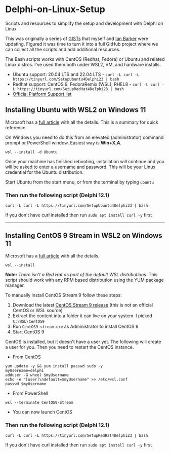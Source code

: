 # Delphi-on-Linux-Setup
 Scripts and resources to simplify the setup and development with Delphi on Linux

 This was originally a series of [GISTs](https://gist.github.com/jimmckeeth/1cb657694d1ea18335782213097c8a33) that myself and [Ian Barker](https://gist.github.com/checkdigits/f910e3c4b308a25b31b9a5c1f23c5461) were updating. Figured it was time to turn it into a full GitHub project where we can collect all the scripts and add additional resources.

The Bash scripts works with CentOS (Redhat, Fedora) or Ubuntu and related Linux distros. I've used them both under WSL2, VM, and hardware installs.

* Ubuntu support:  20.04 LTS and 22.04 LTS - `curl -L curl -L https://tinyurl.com/SetupUbuntu4Delphi23 | bash`
* Redhat support: CentOS 9, FedoraRemix (WSL), RHEL8 -  `curl -L curl -L https://tinyurl.com/SetupRedHat4Delphi23 | bash`
* [Official Platform Support list](https://docwiki.embarcadero.com/PlatformStatus/en/Main_Page)

## Installing Ubuntu with WSL2 on Windows 11

Microsoft has a [full article](https://docs.microsoft.com/en-us/windows/wsl/install) with all the details. This is a summary for quick reference. 

On Windows you need to do this from an elevated (administrator) command prompt or PowerShell window. Easiest way is **Win+X,A**.
```
wsl --install -d Ubuntu
```

Once your machine has finished rebooting, installation will continue and you will be asked to enter a username and password. This will be your Linux credential for the Ubuntu distribution.

Start Ubuntu from the start menu, or from the terminal by typing `ubuntu`

### Then run the following script (Delphi 12.1)

```curl -L curl -L https://tinyurl.com/SetupUbuntu4Delphi23 | bash```

If you don't have curl installed then run `sudo apt install curl -y` first

***************

## Installing CentOS 9 Stream in WSL2 on Windows 11

Microsoft has a [full article](https://docs.microsoft.com/en-us/windows/wsl/install) with all the details.

`wsl --install`

**Note:** *There isn't a Red Hat as part of the default WSL distributions*. This script should work with any RPM based distribution using the YUM package manager.

To manually install CentOS Stream 9 follow these steps:

1. Download the latest [CentOS Stream 9 release](https://github.com/mishamosher/CentOS-WSL) (this is not an official CentOS or WSL source)
2. Extract the content into a folder it can live on your system. I picked `C:\WSL\CentOS9`
3. Run `CentOS9-stream.exe` as Administrator to install CentOS 9
4. Start CentOS 9

CentOS is installed, but it doesn't have a user yet. The following will create a user for you. Then you need to restart the CentOS instance.

* From CentOS
```
yum update -y && yum install passwd sudo -y
myUsername=delphi
adduser -G wheel $myUsername
echo -e "[user]\ndefault=$myUsername" >> /etc/wsl.conf
passwd $myUsername
```
* From PowerShell
```
wsl --terminate CentOS9-Stream
```
* You can now launch CentOS

### Then run the following script (Delphi 12.1)

```curl -L curl -L https://tinyurl.com/SetupRedHat4Delphi23 | bash```

If you don't have curl installed then run `sudo apt install curl -y` first

